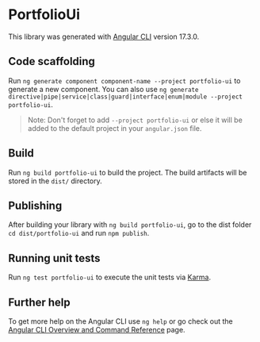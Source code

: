 # PortfolioUi

This library was generated with [Angular CLI](https://github.com/angular/angular-cli) version 17.3.0.

## Code scaffolding

Run `ng generate component component-name --project portfolio-ui` to generate a new component. You can also use `ng generate directive|pipe|service|class|guard|interface|enum|module --project portfolio-ui`.
> Note: Don't forget to add `--project portfolio-ui` or else it will be added to the default project in your `angular.json` file. 

## Build

Run `ng build portfolio-ui` to build the project. The build artifacts will be stored in the `dist/` directory.

## Publishing

After building your library with `ng build portfolio-ui`, go to the dist folder `cd dist/portfolio-ui` and run `npm publish`.

## Running unit tests

Run `ng test portfolio-ui` to execute the unit tests via [Karma](https://karma-runner.github.io).

## Further help

To get more help on the Angular CLI use `ng help` or go check out the [Angular CLI Overview and Command Reference](https://angular.io/cli) page.

